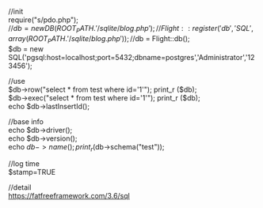 //init   
require("s/pdo.php");   
//$db = new DB(ROOT_PATH.'/sqlite/blog.php');   
//Flight::register('db', 'SQL', array(ROOT_PATH.'/sqlite/blog.php'));   
//$db = Flight::db();   
$db = new SQL('pgsql:host=localhost;port=5432;dbname=postgres','Administrator','123456');   

//use   
$db->row("select * from test where id='1'");   
print_r ($db);   
$db->exec("select * from test where id='1'");   
print_r ($db);    
echo $db->lastInsertId();   

//base info    
echo $db->driver();   
echo $db->version();   
echo $db->name();   
print_r ($db->schema("test"));   

//log time   
$stamp=TRUE   

//detail   
https://fatfreeframework.com/3.6/sql   
